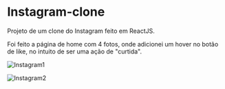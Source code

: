 # Instagram-clone
Projeto de um clone do Instagram feito em ReactJS.

Foi feito a página de home com 4 fotos, onde adicionei um hover no botão de like,
no intuito de ser uma ação de "curtida".

![Instagram1](https://user-images.githubusercontent.com/99853352/169061870-09bb137f-a1b8-458e-b479-6e4839ede617.png)


![Instagram2](https://user-images.githubusercontent.com/99853352/169061961-2afd1481-eace-4536-b322-76b051f129e7.png)

